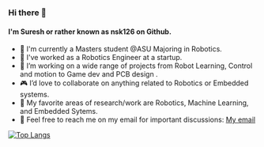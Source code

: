 ### Hi there 👋
#### I'm Suresh or rather known as nsk126 on Github.

- 📘 I'm currently a Masters student @ASU Majoring in Robotics.
- :rocket: I've worked as a Robotics Engineer at a startup. 
- :game_die: I’m working on a wide range of projects from Robot Learning, Control and motion to Game dev and PCB design .
- :video_game: I’d love to collaborate on anything related to Robotics or Embedded systems.
- :thought_balloon: My favorite areas of research/work are Robotics, Machine Learning, and Embedded Sytems.
- :e-mail: Feel free to reach me on my email for important discussions: [My email](mailto:ksuresh3141@gmail.com)


[![Top Langs](https://github-readme-stats.vercel.app/api/top-langs/?username=nsk126&layout=compact)](https://github.com/nsk126)
